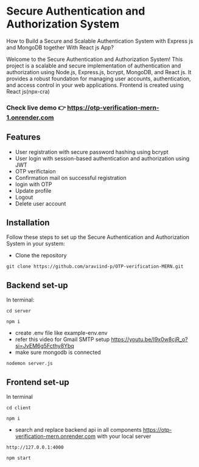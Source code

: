 
# Secure Authentication and Authorization System
How to Build a Secure and Scalable Authentication System with Express js and MongoDB together With React js App?


Welcome to the Secure Authentication and Authorization System! This project is a scalable and secure implementation of authentication and authorization using Node.js, Express.js, bcrypt, MongoDB, and React js. It provides a robust foundation for managing user accounts, authentication, and access control in your web applications. Frontend is created using React js(npx-cra)



### Check live demo 👉 https://otp-verification-mern-1.onrender.com



## Features

- User registration with secure password hashing using bcrypt
- User login with session-based authentication and authorization using JWT
- OTP verifictaion
- Confirmation mail on successful registration
- login with OTP
- Update profile
- Logout
- Delete user account


## Installation

Follow these steps to set up the Secure Authentication and Authorization System in your system:

- Clone the repository
```
git clone https://github.com/araviind-p/OTP-verification-MERN.git
```

## Backend set-up
In terminal:
```
cd server
```
```
npm i
```
- create .env file like example-env.env
- refer this video for Gmail SMTP setup https://youtu.be/I9x0w8cjR_o?si=JvEM6g5Fcthy8Ybq
- make sure mongodb is connected
```
nodemon server.js
```

## Frontend set-up
In terminal
```
cd client
```
```
npm i
```
- search and replace backend api in all components https://otp-verification-mern.onrender.com
with your local server
```
http://127.0.0.1:4000
```
```
npm start
```
